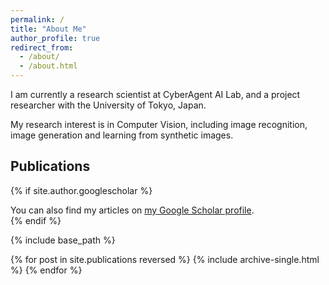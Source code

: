 ```yaml
---
permalink: /
title: "About Me"
author_profile: true
redirect_from: 
  - /about/
  - /about.html
---
```


I am currently a research scientist at CyberAgent AI Lab, and a project researcher with the University of Tokyo, Japan.

My research interest is in Computer Vision, including image recognition, image generation and learning from synthetic images. 



Publications
------

{% if site.author.googlescholar %}
  <div class="wordwrap">You can also find my articles on <a href="{{site.author.googlescholar}}">my Google Scholar profile</a>.</div>
{% endif %}

{% include base_path %}

{% for post in site.publications reversed %}
  {% include archive-single.html %}
{% endfor %}

